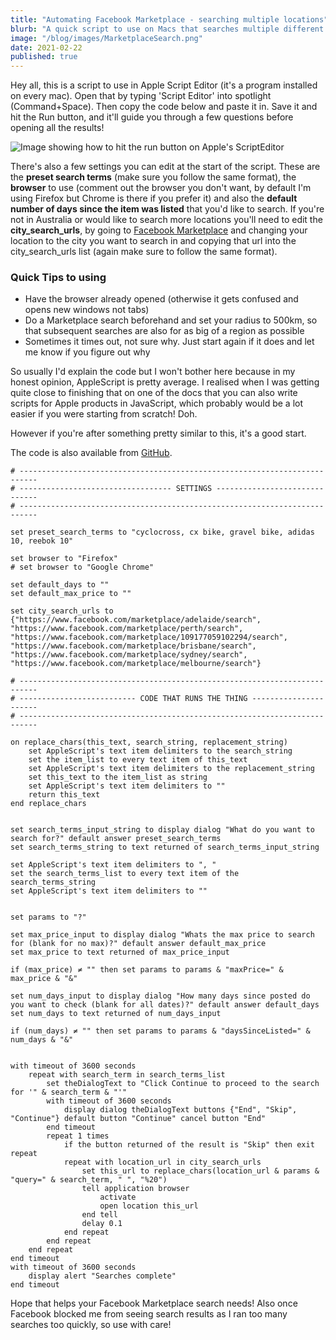 ```yaml
---
title: "Automating Facebook Marketplace - searching multiple locations"
blurb: "A quick script to use on Macs that searches multiple different locations for your search terms"
image: "/blog/images/MarketplaceSearch.png"
date: 2021-02-22
published: true
---
```


Hey all, this is a script to use in Apple Script Editor (it's a program installed on every mac). Open that by typing 'Script Editor' into spotlight (Command+Space). Then copy the code below and paste it in. Save it and hit the Run button, and it'll guide you through a few questions before opening all the results! 


![Image showing how to hit the run button on Apple's ScriptEditor](/blog/images/MarketplaceSearch.png "How to hit the run button on Apple's ScriptEditor")

There's also a few settings you can edit at the start of the script. These are the **preset search terms** (make sure you follow the same format), the **browser** to use (comment out the browser you don't want, by default I'm using Firefox but Chrome is there if you prefer it) and also the **default number of days since the item was listed** that you'd like to search. If you're not in Australia or would like to search more locations you'll need to edit the **city_search_urls**, by going to [Facebook Marketplace](https://www.facebook.com/marketplace) and changing your location to the city you want to search in and copying that url into the city_search_urls list (again make sure to follow the same format).

### Quick Tips to using
- Have the browser already opened (otherwise it gets confused and opens new windows not tabs)
- Do a Marketplace search beforehand and set your radius to 500km, so that subsequent searches are also for as big of a region as possible
- Sometimes it times out, not sure why. Just start again if it does and let me know if you figure out why


So usually I'd explain the code but I won't bother here because in my honest opinion, AppleScript is pretty average. I realised when I was getting quite close to finishing that on one of the docs that you can also write scripts for Apple products in JavaScript, which probably would be a lot easier if you were starting from scratch! Doh.

However if you're after something pretty similar to this, it's a good start.

The code is also available from [GitHub](https://github.com/tomglynch/fb_marketplace_applescripts/blob/main/AutoFacebookMarketplaceSearchBasic.applescript).





```apl
# --------------------------------------------------------------------------
# ---------------------------------- SETTINGS ------------------------------
# --------------------------------------------------------------------------

set preset_search_terms to "cyclocross, cx bike, gravel bike, adidas 10, reebok 10"

set browser to "Firefox"
# set browser to "Google Chrome"

set default_days to ""
set default_max_price to ""

set city_search_urls to {"https://www.facebook.com/marketplace/adelaide/search", "https://www.facebook.com/marketplace/perth/search", "https://www.facebook.com/marketplace/109177059102294/search", "https://www.facebook.com/marketplace/brisbane/search", "https://www.facebook.com/marketplace/sydney/search", "https://www.facebook.com/marketplace/melbourne/search"}

# --------------------------------------------------------------------------
# -------------------------- CODE THAT RUNS THE THING ----------------------
# --------------------------------------------------------------------------

on replace_chars(this_text, search_string, replacement_string)
	set AppleScript's text item delimiters to the search_string
	set the item_list to every text item of this_text
	set AppleScript's text item delimiters to the replacement_string
	set this_text to the item_list as string
	set AppleScript's text item delimiters to ""
	return this_text
end replace_chars


set search_terms_input_string to display dialog "What do you want to search for?" default answer preset_search_terms
set search_terms_string to text returned of search_terms_input_string

set AppleScript's text item delimiters to ", "
set the search_terms_list to every text item of the search_terms_string
set AppleScript's text item delimiters to ""


set params to "?"

set max_price_input to display dialog "Whats the max price to search for (blank for no max)?" default answer default_max_price
set max_price to text returned of max_price_input

if (max_price) ≠ "" then set params to params & "maxPrice=" & max_price & "&"

set num_days_input to display dialog "How many days since posted do you want to check (blank for all dates)?" default answer default_days
set num_days to text returned of num_days_input

if (num_days) ≠ "" then set params to params & "daysSinceListed=" & num_days & "&"


with timeout of 3600 seconds
	repeat with search_term in search_terms_list
		set theDialogText to "Click Continue to proceed to the search for '" & search_term & "'"
		with timeout of 3600 seconds
			display dialog theDialogText buttons {"End", "Skip", "Continue"} default button "Continue" cancel button "End"
		end timeout
		repeat 1 times
			if the button returned of the result is "Skip" then exit repeat
			repeat with location_url in city_search_urls
				set this_url to replace_chars(location_url & params & "query=" & search_term, " ", "%20")
				tell application browser
					activate
					open location this_url
				end tell
				delay 0.1
			end repeat
		end repeat
	end repeat
end timeout
with timeout of 3600 seconds
	display alert "Searches complete"
end timeout
```

Hope that helps your Facebook Marketplace search needs! Also once Facebook blocked me from seeing search results as I ran too many searches too quickly, so use with care!